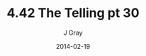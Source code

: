 ---
title: '4.42 The Telling pt 30'
alt: 'Mysteries of the Arcana'
date: '2014-02-19'
author: 'J Gray'
artist: 'Keira'
chapter: '4 In the Beginnings'
filler: false
---
